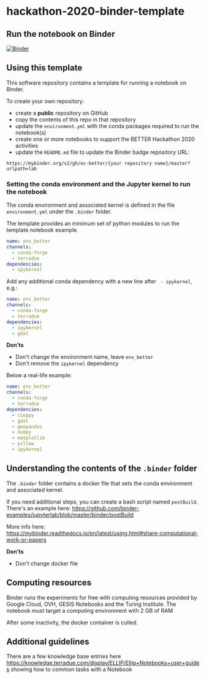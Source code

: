 # hackathon-2020-binder-template


## Run the notebook on Binder

[![Binder](https://mybinder.org/badge_logo.svg)](https://mybinder.org/v2/gh/ec-better/hackathon-2020-binder-template/master?urlpath=lab)

## Using this template

This software repository contains a template for running a notebook on Binder.

To create your own repository:

- create a **public** repository on GitHub 
- copy the contents of this repo in that repository 
- update the `environment.yml` with the conda packages required to run the notebook(s)
- create one or more notebooks to support the BETTER Hackathon 2020 activities
- update the `README.md` file to update the Binder badge repository URL:

`https://mybinder.org/v2/gh/ec-better/{your repository name}/master?urlpath=lab`

### Setting the conda environment and the Jupyter kernel to run the notebook

The conda environment and associated kernel is defined in the file `environment.yml` under the `.binder` folder.

The template provides an minimum set of python modules to run the template notebook example.

```yaml
name: env_better
channels:
  - conda-forge
  - terradue
dependencies:
  - ipykernel
```

Add any additional conda dependency with a new line after ` - ipykernel`, e.g.:

```yaml
name: env_better
channels:
  - conda-forge
  - terradue
dependencies:
  - ipykernel
  - gdal
```

**Don'ts**

- Don't change the environment name, leave `env_better`
- Don't remove the `ipykernel` dependency

Below a real-life example:

```yaml
name: env_better
channels:
  - conda-forge
  - terradue
dependencies:
  - cioppy
  - gdal
  - geopandas
  - numpy
  - matplotlib
  - pillow
  - ipykernel
```

## Understanding the contents of the `.binder` folder

The `.binder` folder contains a docker file that sets the conda environment and associated kernel.

If you need additional steps, you can create a bash script named `postBuild`. There's an example here: https://github.com/binder-examples/jupyterlab/blob/master/binder/postBuild

More info here: https://mybinder.readthedocs.io/en/latest/using.html#share-computational-work-or-papers

**Don'ts**

- Don't change docker file

## Computing resources

Binder runs the experiments for free with computing resources provided by Google Cloud, OVH, GESIS Notebooks and the Turing Institute.
The notebook must target a computing environment with 2 GB of RAM

After some inactivity, the docker container is culled. 

## Additional guidelines

There are a few knowledge base entries here https://knowledge.terradue.com/display/ELLIP/Ellip+Notebooks+user+guides showing how to common tasks with a Notebook 
